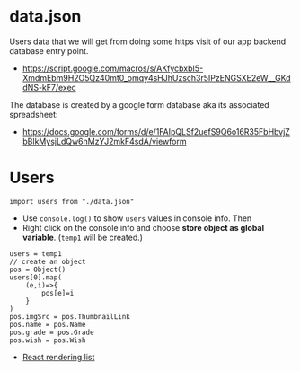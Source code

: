 # data.json

Users data that we will get from doing some https visit of our app backend database entry point.

  * <https://script.google.com/macros/s/AKfycbxbI5-XmdmEbm9H2O5Qz40mt0_omqy4sHJhUzsch3r5IPzENGSXE2eW__GKddNS-kF7/exec>

The database is created by a google form database aka its associated spreadsheet:

   * <https://docs.google.com/forms/d/e/1FAIpQLSf2uefS9Q6o16R35FbHbvjZbBlkMysjLdQw6nMzYJ2mkF4sdA/viewform>

# Users

```
import users from "./data.json"
```

  * Use `console.log()` to show `users` values in  console info. Then
  * Right click on the console info and choose **store object as global variable**. (`temp1` will be created.)

```
users = temp1
// create an object
pos = Object()
users[0].map(
    (e,i)=>{
        pos[e]=i
    }
)
pos.imgSrc = pos.ThumbnailLink
pos.name = pos.Name
pos.grade = pos.Grade
pos.wish = pos.Wish
```

  * [React rendering list](https://react.dev/learn#rendering-lists)